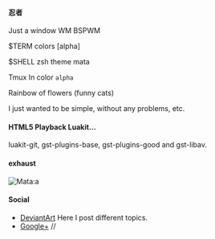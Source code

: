 #### 忍者
Just a window WM BSPWM

$TERM colors [alpha]

$SHELL zsh theme mata

Tmux In color `alpha`

Rainbow of flowers (funny cats)

I just wanted to be simple, without any problems, etc.﻿

#### HTML5 Playback Luakit...
luakit-git, gst-plugins-base, gst-plugins-good and gst-libav.

#### exhaust
![Mata:a](https://github.com/appath/dotfiles/blob/master/bspwm_mata/VirtualBox_5555_22_07_2017_23_17_03.png)

#### Social
* [DeviantArt](http://boris241.deviantart.com/) Here I post different topics.
* [Google+](https://plus.google.com/u/0/106782122945207734872) //
